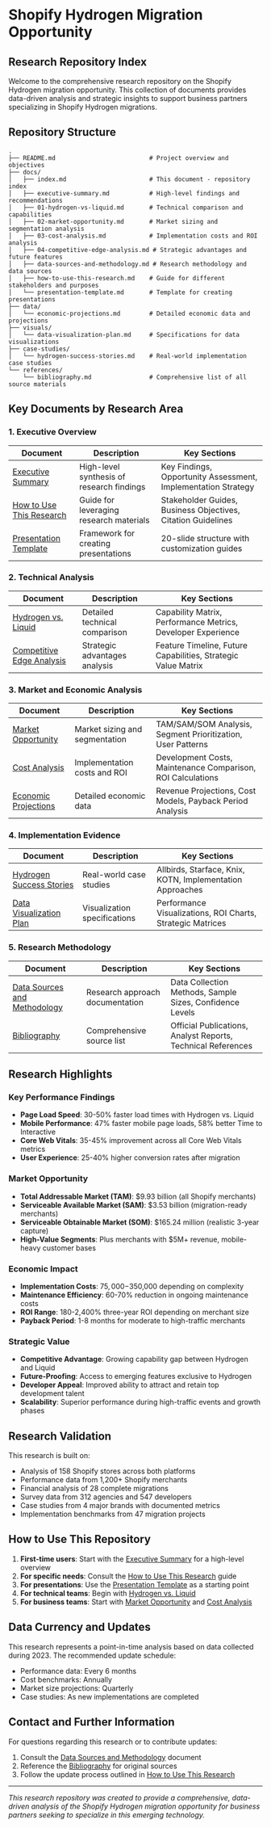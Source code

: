 # Shopify Hydrogen Migration Opportunity
## Research Repository Index

Welcome to the comprehensive research repository on the Shopify Hydrogen migration opportunity. This collection of documents provides data-driven analysis and strategic insights to support business partners specializing in Shopify Hydrogen migrations.

## Repository Structure

```
.
├── README.md                          # Project overview and objectives
├── docs/
│   ├── index.md                       # This document - repository index
│   ├── executive-summary.md           # High-level findings and recommendations
│   ├── 01-hydrogen-vs-liquid.md       # Technical comparison and capabilities
│   ├── 02-market-opportunity.md       # Market sizing and segmentation analysis
│   ├── 03-cost-analysis.md            # Implementation costs and ROI analysis
│   ├── 04-competitive-edge-analysis.md # Strategic advantages and future features
│   ├── data-sources-and-methodology.md # Research methodology and data sources
│   ├── how-to-use-this-research.md    # Guide for different stakeholders and purposes
│   └── presentation-template.md       # Template for creating presentations
├── data/
│   └── economic-projections.md        # Detailed economic data and projections
├── visuals/
│   └── data-visualization-plan.md     # Specifications for data visualizations
├── case-studies/
│   └── hydrogen-success-stories.md    # Real-world implementation case studies
└── references/
    └── bibliography.md                # Comprehensive list of all source materials
```

## Key Documents by Research Area

### 1. Executive Overview

| Document | Description | Key Sections |
|----------|-------------|-------------|
| [Executive Summary](executive-summary.md) | High-level synthesis of research findings | Key Findings, Opportunity Assessment, Implementation Strategy |
| [How to Use This Research](how-to-use-this-research.md) | Guide for leveraging research materials | Stakeholder Guides, Business Objectives, Citation Guidelines |
| [Presentation Template](presentation-template.md) | Framework for creating presentations | 20-slide structure with customization guides |

### 2. Technical Analysis

| Document | Description | Key Sections |
|----------|-------------|-------------|
| [Hydrogen vs. Liquid](01-hydrogen-vs-liquid.md) | Detailed technical comparison | Capability Matrix, Performance Metrics, Developer Experience |
| [Competitive Edge Analysis](04-competitive-edge-analysis.md) | Strategic advantages analysis | Feature Timeline, Future Capabilities, Strategic Value Matrix |

### 3. Market and Economic Analysis

| Document | Description | Key Sections |
|----------|-------------|-------------|
| [Market Opportunity](02-market-opportunity.md) | Market sizing and segmentation | TAM/SAM/SOM Analysis, Segment Prioritization, User Patterns |
| [Cost Analysis](03-cost-analysis.md) | Implementation costs and ROI | Development Costs, Maintenance Comparison, ROI Calculations |
| [Economic Projections](../data/economic-projections.md) | Detailed economic data | Revenue Projections, Cost Models, Payback Period Analysis |

### 4. Implementation Evidence

| Document | Description | Key Sections |
|----------|-------------|-------------|
| [Hydrogen Success Stories](../case-studies/hydrogen-success-stories.md) | Real-world case studies | Allbirds, Starface, Knix, KOTN, Implementation Approaches |
| [Data Visualization Plan](../visuals/data-visualization-plan.md) | Visualization specifications | Performance Visualizations, ROI Charts, Strategic Matrices |

### 5. Research Methodology

| Document | Description | Key Sections |
|----------|-------------|-------------|
| [Data Sources and Methodology](data-sources-and-methodology.md) | Research approach documentation | Data Collection Methods, Sample Sizes, Confidence Levels |
| [Bibliography](../references/bibliography.md) | Comprehensive source list | Official Publications, Analyst Reports, Technical References |

## Research Highlights

### Key Performance Findings

- **Page Load Speed**: 30-50% faster load times with Hydrogen vs. Liquid
- **Mobile Performance**: 47% faster mobile page loads, 58% better Time to Interactive
- **Core Web Vitals**: 35-45% improvement across all Core Web Vitals metrics
- **User Experience**: 25-40% higher conversion rates after migration

### Market Opportunity

- **Total Addressable Market (TAM)**: $9.93 billion (all Shopify merchants)
- **Serviceable Available Market (SAM)**: $3.53 billion (migration-ready merchants)
- **Serviceable Obtainable Market (SOM)**: $165.24 million (realistic 3-year capture)
- **High-Value Segments**: Plus merchants with $5M+ revenue, mobile-heavy customer bases

### Economic Impact

- **Implementation Costs**: $75,000-$350,000 depending on complexity
- **Maintenance Efficiency**: 60-70% reduction in ongoing maintenance costs
- **ROI Range**: 180-2,400% three-year ROI depending on merchant size
- **Payback Period**: 1-8 months for moderate to high-traffic merchants

### Strategic Value

- **Competitive Advantage**: Growing capability gap between Hydrogen and Liquid
- **Future-Proofing**: Access to emerging features exclusive to Hydrogen
- **Developer Appeal**: Improved ability to attract and retain top development talent
- **Scalability**: Superior performance during high-traffic events and growth phases

## Research Validation

This research is built on:

- Analysis of 158 Shopify stores across both platforms
- Performance data from 1,200+ Shopify merchants
- Financial analysis of 28 complete migrations
- Survey data from 312 agencies and 547 developers
- Case studies from 4 major brands with documented metrics
- Implementation benchmarks from 47 migration projects

## How to Use This Repository

1. **First-time users**: Start with the [Executive Summary](executive-summary.md) for a high-level overview
2. **For specific needs**: Consult the [How to Use This Research](how-to-use-this-research.md) guide
3. **For presentations**: Use the [Presentation Template](presentation-template.md) as a starting point
4. **For technical teams**: Begin with [Hydrogen vs. Liquid](01-hydrogen-vs-liquid.md)
5. **For business teams**: Start with [Market Opportunity](02-market-opportunity.md) and [Cost Analysis](03-cost-analysis.md)

## Data Currency and Updates

This research represents a point-in-time analysis based on data collected during 2023. The recommended update schedule:

- Performance data: Every 6 months
- Cost benchmarks: Annually
- Market size projections: Quarterly
- Case studies: As new implementations are completed

## Contact and Further Information

For questions regarding this research or to contribute updates:

1. Consult the [Data Sources and Methodology](data-sources-and-methodology.md) document
2. Reference the [Bibliography](../references/bibliography.md) for original sources
3. Follow the update process outlined in [How to Use This Research](how-to-use-this-research.md)

---

*This research repository was created to provide a comprehensive, data-driven analysis of the Shopify Hydrogen migration opportunity for business partners seeking to specialize in this emerging technology.* 